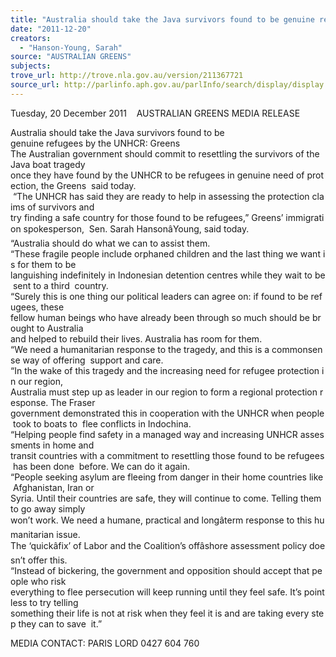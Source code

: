 ```yaml
---
title: "Australia should take the Java survivors found to be genuine refugees by the UNHCR: Greens"
date: "2011-12-20"
creators:
  - "Hanson-Young, Sarah"
source: "AUSTRALIAN GREENS"
subjects:
trove_url: http://trove.nla.gov.au/version/211367721
source_url: http://parlinfo.aph.gov.au/parlInfo/search/display/display.w3p;query=Id%3A%22media/pressrel/1307738%22
---
```


 Tuesday, 20 December 2011    AUSTRALIAN GREENS MEDIA RELEASE 

 Australia should take the Java survivors found to be  genuine refugees by the UNHCR: Greens    The Australian government should commit to resettling the survivors of the Java boat tragedy  once they have found by the UNHCR to be refugees in genuine need of protection, the Greens  said today.     “The UNHCR has said they are ready to help in assessing the protection claims of survivors and  try finding a safe country for those found to be refugees,” Greens’ immigration spokesperson,  Sen. Sarah HansonâYoung, said today.    “Australia should do what we can to assist them.     “These fragile people include orphaned children and the last thing we want is for them to be  languishing indefinitely in Indonesian detention centres while they wait to be sent to a third  country.    “Surely this is one thing our political leaders can agree on: if found to be refugees, these  fellow human beings who have already been through so much should be brought to Australia  and helped to rebuild their lives. Australia has room for them.     “We need a humanitarian response to the tragedy, and this is a commonsense way of offering  support and care.    “In the wake of this tragedy and the increasing need for refugee protection in our region,  Australia must step up as leader in our region to form a regional protection response. The Fraser  government demonstrated this in cooperation with the UNHCR when people took to boats to  flee conflicts in Indochina.    “Helping people find safety in a managed way and increasing UNHCR assessments in home and  transit countries with a commitment to resettling those found to be refugees has been done  before. We can do it again.     “People seeking asylum are fleeing from danger in their home countries like Afghanistan, Iran or  Syria. Until their countries are safe, they will continue to come. Telling them to go away simply  won’t work. We need a humane, practical and longâterm response to this humanitarian issue.  The ‘quickâfix’ of Labor and the Coalition’s offâshore assessment policy doesn’t offer this.       “Instead of bickering, the government and opposition should accept that people who risk  everything to flee persecution will keep running until they feel safe. It’s pointless to try telling  something their life is not at risk when they feel it is and are taking every step they can to save  it.”   

 MEDIA CONTACT: PARIS LORD 0427 604 760   


